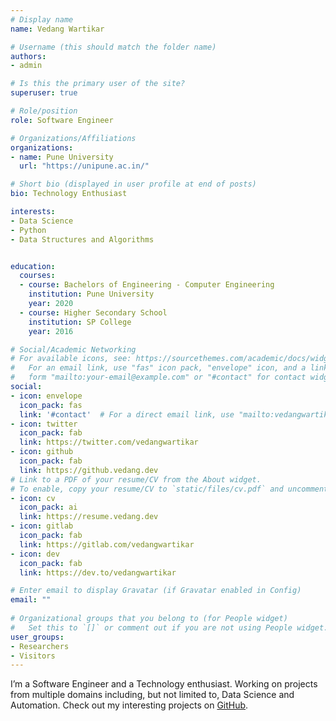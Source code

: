 ```yaml
---
# Display name
name: Vedang Wartikar

# Username (this should match the folder name)
authors:
- admin

# Is this the primary user of the site?
superuser: true

# Role/position
role: Software Engineer

# Organizations/Affiliations
organizations:
- name: Pune University
  url: "https://unipune.ac.in/"

# Short bio (displayed in user profile at end of posts)
bio: Technology Enthusiast

interests:
- Data Science
- Python
- Data Structures and Algorithms


education:
  courses:
  - course: Bachelors of Engineering - Computer Engineering
    institution: Pune University
    year: 2020
  - course: Higher Secondary School
    institution: SP College
    year: 2016

# Social/Academic Networking
# For available icons, see: https://sourcethemes.com/academic/docs/widgets/#icons
#   For an email link, use "fas" icon pack, "envelope" icon, and a link in the
#   form "mailto:your-email@example.com" or "#contact" for contact widget.
social:
- icon: envelope
  icon_pack: fas
  link: '#contact'  # For a direct email link, use "mailto:vedangwartikar17@gmail.com".
- icon: twitter
  icon_pack: fab
  link: https://twitter.com/vedangwartikar
- icon: github
  icon_pack: fab
  link: https://github.vedang.dev
# Link to a PDF of your resume/CV from the About widget.
# To enable, copy your resume/CV to `static/files/cv.pdf` and uncomment the lines below.  
- icon: cv
  icon_pack: ai
  link: https://resume.vedang.dev
- icon: gitlab
  icon_pack: fab
  link: https://gitlab.com/vedangwartikar
- icon: dev
  icon_pack: fab
  link: https://dev.to/vedangwartikar

# Enter email to display Gravatar (if Gravatar enabled in Config)
email: ""
  
# Organizational groups that you belong to (for People widget)
#   Set this to `[]` or comment out if you are not using People widget.  
user_groups:
- Researchers
- Visitors
---
```


I’m a Software Engineer and a Technology enthusiast. Working on projects from multiple domains including, but not limited to, Data Science and Automation. Check out my interesting projects on [GitHub](https://github.com/vedangwartikar).
